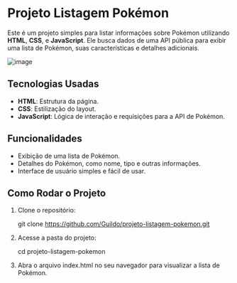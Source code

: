 # Projeto Listagem Pokémon

Este é um projeto simples para listar informações sobre Pokémon utilizando **HTML**, **CSS**, e **JavaScript**. Ele busca dados de uma API pública para exibir uma lista de Pokémon, suas características e detalhes adicionais.

![image](https://github.com/user-attachments/assets/ab01ab80-d53d-4827-9cb7-529dd3c4e8c0)

## Tecnologias Usadas

- **HTML**: Estrutura da página.
- **CSS**: Estilização do layout.
- **JavaScript**: Lógica de interação e requisições para a API de Pokémon.

## Funcionalidades

- Exibição de uma lista de Pokémon.
- Detalhes do Pokémon, como nome, tipo e outras informações.
- Interface de usuário simples e fácil de usar.

## Como Rodar o Projeto

1. Clone o repositório:
   
   git clone https://github.com/Guildo/projeto-listagem-pokemon.git

2. Acesse a pasta do projeto:

   cd projeto-listagem-pokemon

3. Abra o arquivo index.html no seu navegador para visualizar a lista de Pokémon.
